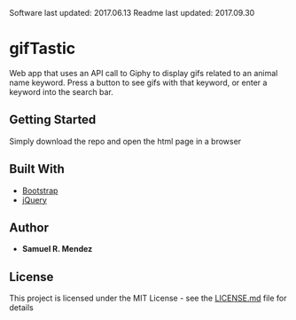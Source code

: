 Software last updated: 2017.06.13
Readme last updated: 2017.09.30

# gifTastic

Web app that uses an API call to Giphy to display gifs related to an animal name keyword. Press a button to see gifs with that keyword, or enter a keyword into the search bar.

## Getting Started

Simply download the repo and open the html page in a browser

## Built With

* [Bootstrap](https://getbootstrap.com/docs/3.3/)
* [jQuery](https://jquery.com) 

## Author

* **Samuel R. Mendez**

## License

This project is licensed under the MIT License - see the [LICENSE.md](LICENSE.md) file for details
